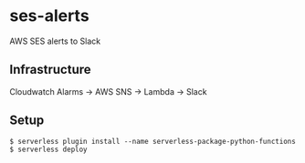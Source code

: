 # ses-alerts
AWS SES alerts to Slack

## Infrastructure

Cloudwatch Alarms -> AWS SNS -> Lambda -> Slack

## Setup

```
$ serverless plugin install --name serverless-package-python-functions
$ serverless deploy
```